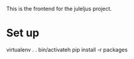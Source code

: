 This is the frontend for the juleljus project.

# Set up 
virtualenv .
. bin/activateh
pip install -r packages
